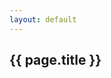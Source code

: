 ```yaml
---
layout: default
---
```

## {{ page.title }}


<!-- 
html version 

<h1>{{ page.title }}</h1>
{{ page.date | date_to_string }} - <a href="{{ post.source }}">Source</a>
<img src={{ post.image }}>

{{ content }}
-->
